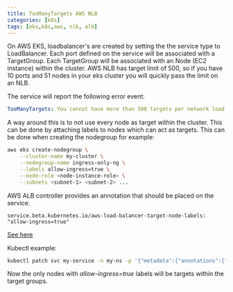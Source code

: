 ```yaml
---
title: TooManyTargets AWS NLB
categories: [k8s]
tags: [eks,k8s,aws, nlb, alb]
---
```

On AWS EKS, loadbalancer's are created by setting the the service type to LoadBalancer. Each port defined on the service will be associated with a TargetGroup. Each TargetGroup will be associated with an Node (EC2 instance) within the cluster. AWS NLB has target limit of 500, so if you have 10 ports and 51 nodes in your eks cluster you will quickly pass the limit on an NLB. 

The service will report the following error event:
```yaml
TooManyTargets: You cannot have more than 500 targets per network load balancer per Availability Zone
```


A way around this is to not use every node as target within the cluster. This can be done by attaching labels to nodes which can act as targets. This can be done when creating the nodegroup for example:
```bash
aws eks create-nodegroup \
    --cluster-name my-cluster \
    --nodegroup-name ingress-only-ng \
    --labels allow-ingress=true \
    --node-role <node-instance-role> \
    --subnets <subnet-1> <subnet-2> ... 
```

AWS ALB controller provides an annotation that should be placed on the service.
```
service.beta.kubernetes.io/aws-load-balancer-target-node-labels: "allow-ingress=true"
```
[See here](https://kubernetes-sigs.github.io/aws-load-balancer-controller/v2.2/guide/service/annotations/#target-node-labels)

Kubectl example:
```bash
kubectl patch svc my-service -n my-ns -p '{"metadata":{"annotations":{"service.beta.kubernetes.io/aws-load-balancer-target-node-labels":"allow-ingress=true"}}}'
```

Now the only nodes with *allow-ingress=true* labels will be targets within the target groups.
